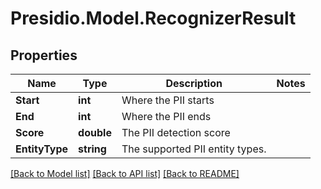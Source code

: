 # Presidio.Model.RecognizerResult

## Properties

Name | Type | Description | Notes
------------ | ------------- | ------------- | -------------
**Start** | **int** | Where the PII starts | 
**End** | **int** | Where the PII ends | 
**Score** | **double** | The PII detection score | 
**EntityType** | **string** | The supported PII entity types. | 

[[Back to Model list]](../README.md#documentation-for-models) [[Back to API list]](../README.md#documentation-for-api-endpoints) [[Back to README]](../README.md)

